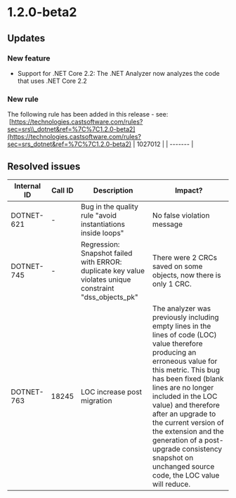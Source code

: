 # 1.2.0-beta2

## Updates

### New feature

- Support for .NET Core 2.2: The .NET Analyzer now analyzes the code that uses .NET Core 2.2

### New rule

The following rule has been added in this release - see:  [https://technologies.castsoftware.com/rules?sec=srs\\_dotnet&ref=%7C%7C1.2.0-beta2](https://technologies.castsoftware.com/rules?sec=srs_dotnet&ref=%7C%7C1.2.0-beta2)
| 1027012 |
| ------- |

## Resolved issues

| Internal ID | Call ID | Description | Impact? |
| ----------- | ------- | ----------- | ------- |
| DOTNET-621 | - | Bug in the quality rule "avoid instantiations inside loops" | No false violation message |
| DOTNET-745 | - | Regression: Snapshot failed with ERROR: duplicate key value violates unique constraint "dss_objects_pk" | There were 2 CRCs saved on some objects, now there is only 1 CRC. |
| DOTNET-763 | 18245 | LOC increase post migration | The analyzer was previously including empty lines in the lines of code (LOC) value therefore producing an erroneous value for this metric. This bug has been fixed (blank lines are no longer included in the LOC value) and therefore after an upgrade to the current version of the extension and the generation of a post-upgrade consistency snapshot on unchanged source code, the LOC value will reduce. |

